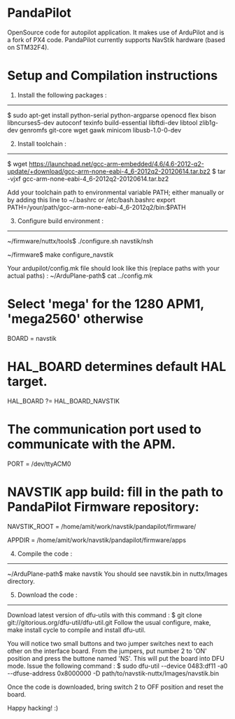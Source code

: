PandaPilot
==========

OpenSource code for autopilot application. It makes use of ArduPilot and is a fork of PX4 code. PandaPilot currently supports NavStik hardware (based on STM32F4).


Setup and Compilation instructions
==================================

1. Install the following packages :
-----------------------------------
$ sudo apt-get install python-serial python-argparse openocd flex bison libncurses5-dev autoconf texinfo build-essential libftdi-dev libtool zlib1g-dev genromfs git-core wget gawk minicom libusb-1.0-0-dev


2. Install toolchain :
----------------------
$ wget https://launchpad.net/gcc-arm-embedded/4.6/4.6-2012-q2-update/+download/gcc-arm-none-eabi-4_6-2012q2-20120614.tar.bz2
$ tar -vjxf gcc-arm-none-eabi-4_6-2012q2-20120614.tar.bz2

Add your toolchain path to environmental variable PATH; either manually or by adding this line to ~/.bashrc or /etc/bash.bashrc
export PATH=/your/path/gcc-arm-none-eabi-4_6-2012q2/bin:\$PATH


3. Configure build environment :
--------------------------------

~/firmware/nuttx/tools$ ./configure.sh navstik/nsh

~/firmware$ make configure_navstik

Your ardupilot/config.mk file should look like this (replace paths with your actual paths) :
~/ArduPlane-path$ cat ../config.mk

# Select 'mega' for the 1280 APM1, 'mega2560' otherwise
BOARD = navstik

# HAL_BOARD determines default HAL target.
HAL_BOARD ?= HAL_BOARD_NAVSTIK

# The communication port used to communicate with the APM.
PORT = /dev/ttyACM0

# NAVSTIK app build: fill in the path to PandaPilot Firmware repository:
NAVSTIK_ROOT = /home/amit/work/navstik/pandapilot/firmware/

APPDIR = /home/amit/work/navstik/pandapilot/firmware/apps


4. Compile the code :
---------------------
~/ArduPlane-path$ make navstik
You should see navstik.bin in nuttx/Images directory.


5. Download the code :
----------------------
Download latest version of dfu-utils with this command : 
$ git clone git://gitorious.org/dfu-util/dfu-util.git
Follow the usual configure, make, make install cycle to compile and install dfu-util.

You will notice two small buttons and two jumper switches next to each other on the interface board.
From the jumpers, put number 2 to 'ON' position and press the buttone named 'NS'. This will put the board into DFU mode.
Issue the following command : 
$ sudo dfu-util --device 0483:df11 -a0 --dfuse-address 0x8000000 -D path/to/navstik-nuttx/Images/navstik.bin

Once the code is downloaded, bring switch 2 to OFF position and reset the board.

Happy hacking! :)
